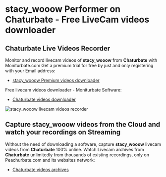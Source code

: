 # stacy_wooow Performer on Chaturbate - Free LiveCam videos downloader

## Chaturbate Live Videos Recorder

Monitor and record livecam videos of **stacy_wooow** from **Chaturbate** with Moniturbate.com
Get a premium trial for free by just and only registering with your Email address:
* [stacy_wooow Premium videos downloader](https://moniturbate.com/request-demo-licence-key.html)

Free livecam videos downloader - Moniturbate Software:
* [Chaturbate videos downloader](https://moniturbate.com/moniturbate-download-software.html)

![stacy_wooow livecam videos recorder](https://peachurnet.com/templates/moniturbate-software.png)


## Capture stacy_wooow videos from the Cloud and watch your recordings on Streaming

Without the need of downloading a software, capture **stacy_wooow** livecam videos from **Chaturbate** 100% online.
Watch Livecam archives from **Chaturbate** unlimitedly from thousands of existing recordings, only on Peachurbate.com and its websites network:
* [Chaturbate videos archives](https://peachurnet.com/)